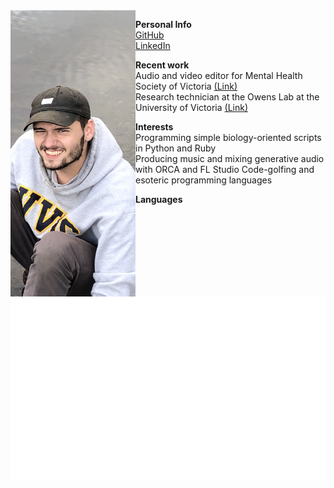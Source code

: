 <img align="left" src="https://raw.githubusercontent.com/alexpinch/alexpinch.github.io/gh-pages/images/me.png" width=200/>

**Personal Info**  
[GitHub](https://github.com/alexpinch)  
[LinkedIn](https://www.linkedin.com/in/alexpinch/)  

**Recent work**  
Audio and video editor for Mental Health Society of Victoria [(Link)](https://www.mhsvictoria.org/)  
Research technician at the Owens Lab at the University of Victoria [(Link)](https://owensgl.github.io/)
			
**Interests**  
Programming simple biology-oriented scripts in Python and Ruby  
Producing music and mixing generative audio with ORCA and FL Studio
Code-golfing and esoteric programming languages

**Languages**
![](https://raw.githubusercontent.com/alexpinch/github-stats-transparent/output/generated/languages.svg)  
